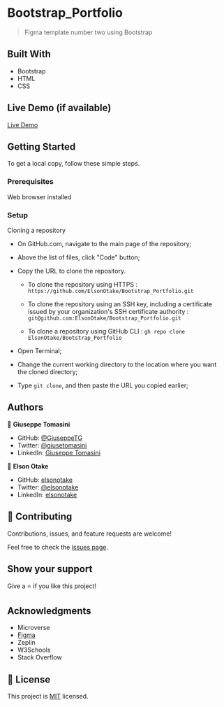 # Bootstrap_Portfolio

>Figma template number two using Bootstrap


## Built With

- Bootstrap
- HTML
- CSS


## Live Demo (if available)

[Live Demo](https://elsonotake.github.io/Bootstrap_Portfolio/)


## Getting Started

To get a local copy, follow these simple steps.

### Prerequisites

Web browser installed

### Setup

Cloning a repository

- On GitHub.com, navigate to the main page of the repository;

- Above the list of files, click "Code" button;

- Copy the URL to clone the repository. 

  - To clone the repository using HTTPS : `https://github.com/ElsonOtake/Bootstrap_Portfolio.git`

  - To clone the repository using an SSH key, including a certificate issued by your organization's SSH certificate authority : `git@github.com:ElsonOtake/Bootstrap_Portfolio.git`

  - To clone a repository using GitHub CLI : `gh repo clone ElsonOtake/Bootstrap_Portfolio`

- Open Terminal;

- Change the current working directory to the location where you want the cloned directory;

- Type `git clone`, and then paste the URL you copied earlier;


## Authors

👤 **Giuseppe Tomasini**

- GitHub: [@GiuseppeTG](https://github.com/GiuseppeTG/)
- Twitter: [@giusetomasini](https://twitter.com/giusetomasini)
- LinkedIn: [Giuseppe Tomasini](https://www.linkedin.com/in/giuseppe-tomasini-67ba101a8/)

👤 **Elson Otake**

- GitHub: [elsonotake](https://github.com/elsonotake)
- Twitter: [@elsonotake](https://twitter.com/elsonotake)
- LinkedIn: [elsonotake](https://linkedin.com/in/elsonotake)


## 🤝 Contributing

Contributions, issues, and feature requests are welcome!

Feel free to check the [issues page](../../issues/).


## Show your support

Give a ⭐️ if you like this project!


## Acknowledgments

- Microverse
- [Figma](https://www.figma.com/file/l7SqJ3ZfkAKih9sFxvWSR4/Microverse-Student-Project-1?node-id=0%3A1)
- Zeplin
- W3Schools
- Stack Overflow


## 📝 License

This project is [MIT](./MIT.md) licensed.
